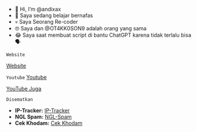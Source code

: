 - 👋 Hi, I’m @andixax
- 🌱 Saya sedang belajar bernafas
- 💀 Saya Seorang Re-coder
- 🤓 Saya dan @OT4KK0SON9 adalah orang yang sama
- 😂 Saya saat membuat script di bantu ChatGPT karena tidak terlalu bisa🗣️

`Website`

 [Website](https://dxdzx.blogspot.com)

 `Youtube`
 [Youtube](https://www.youtube.com/@andixa-siapa-ya) 
 
[YouTube Juga](https://www.youtube.com/@OTKKSON9)

```Disematkan```

- **IP-Tracker:** [IP-Tracker](https://github.com/andixax/ip)
- **NGL Spam:** [NGL-Spam](https://github.com/andixax/hawhiwhuwhewhywawirahfhvafidixadixadixadicx)
- **Cek Khodam:** [Cek Khodam](https://github.com/andixax/khodam-cek)


<!---
andixax/andixax is a ✨ special ✨ repository because its `README.md` (this file) appears on your GitHub profile.
You can click the Preview link to take a look at your changes.
--->
